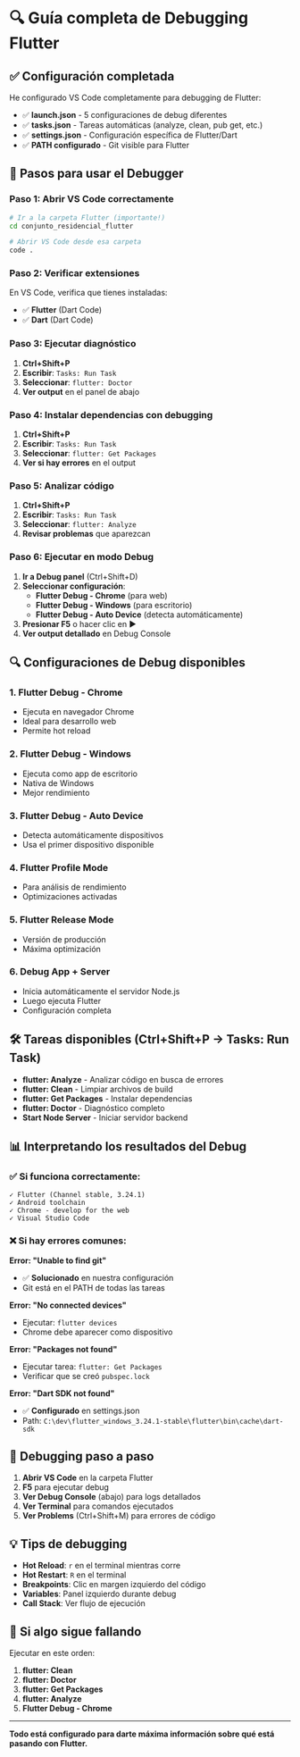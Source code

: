 # 🔍 Guía completa de Debugging Flutter

## ✅ **Configuración completada**

He configurado VS Code completamente para debugging de Flutter:

- ✅ **launch.json** - 5 configuraciones de debug diferentes
- ✅ **tasks.json** - Tareas automáticas (analyze, clean, pub get, etc.)
- ✅ **settings.json** - Configuración específica de Flutter/Dart
- ✅ **PATH configurado** - Git visible para Flutter

## 🚀 **Pasos para usar el Debugger**

### **Paso 1: Abrir VS Code correctamente**
```bash
# Ir a la carpeta Flutter (importante!)
cd conjunto_residencial_flutter

# Abrir VS Code desde esa carpeta
code .
```

### **Paso 2: Verificar extensiones**
En VS Code, verifica que tienes instaladas:
- ✅ **Flutter** (Dart Code)
- ✅ **Dart** (Dart Code)

### **Paso 3: Ejecutar diagnóstico**
1. **Ctrl+Shift+P**
2. **Escribir**: `Tasks: Run Task`
3. **Seleccionar**: `flutter: Doctor`
4. **Ver output** en el panel de abajo

### **Paso 4: Instalar dependencias con debugging**
1. **Ctrl+Shift+P**
2. **Escribir**: `Tasks: Run Task`
3. **Seleccionar**: `flutter: Get Packages`
4. **Ver si hay errores** en el output

### **Paso 5: Analizar código**
1. **Ctrl+Shift+P**
2. **Escribir**: `Tasks: Run Task`
3. **Seleccionar**: `flutter: Analyze`
4. **Revisar problemas** que aparezcan

### **Paso 6: Ejecutar en modo Debug**
1. **Ir a Debug panel** (Ctrl+Shift+D)
2. **Seleccionar configuración**:
   - **Flutter Debug - Chrome** (para web)
   - **Flutter Debug - Windows** (para escritorio)
   - **Flutter Debug - Auto Device** (detecta automáticamente)
3. **Presionar F5** o hacer clic en ▶️
4. **Ver output detallado** en Debug Console

## 🔍 **Configuraciones de Debug disponibles**

### 1. **Flutter Debug - Chrome**
- Ejecuta en navegador Chrome
- Ideal para desarrollo web
- Permite hot reload

### 2. **Flutter Debug - Windows**
- Ejecuta como app de escritorio
- Nativa de Windows
- Mejor rendimiento

### 3. **Flutter Debug - Auto Device**
- Detecta automáticamente dispositivos
- Usa el primer dispositivo disponible

### 4. **Flutter Profile Mode**
- Para análisis de rendimiento
- Optimizaciones activadas

### 5. **Flutter Release Mode**
- Versión de producción
- Máxima optimización

### 6. **Debug App + Server**
- Inicia automáticamente el servidor Node.js
- Luego ejecuta Flutter
- Configuración completa

## 🛠 **Tareas disponibles (Ctrl+Shift+P → Tasks: Run Task)**

- **flutter: Analyze** - Analizar código en busca de errores
- **flutter: Clean** - Limpiar archivos de build
- **flutter: Get Packages** - Instalar dependencias
- **flutter: Doctor** - Diagnóstico completo
- **Start Node Server** - Iniciar servidor backend

## 📊 **Interpretando los resultados del Debug**

### ✅ **Si funciona correctamente:**
```
✓ Flutter (Channel stable, 3.24.1)
✓ Android toolchain
✓ Chrome - develop for the web
✓ Visual Studio Code
```

### ❌ **Si hay errores comunes:**

**Error: "Unable to find git"**
- ✅ **Solucionado** en nuestra configuración
- Git está en el PATH de todas las tareas

**Error: "No connected devices"**
- Ejecutar: `flutter devices`
- Chrome debe aparecer como dispositivo

**Error: "Packages not found"**
- Ejecutar tarea: `flutter: Get Packages`
- Verificar que se creó `pubspec.lock`

**Error: "Dart SDK not found"**
- ✅ **Configurado** en settings.json
- Path: `C:\dev\flutter_windows_3.24.1-stable\flutter\bin\cache\dart-sdk`

## 🔧 **Debugging paso a paso**

1. **Abrir VS Code** en la carpeta Flutter
2. **F5** para ejecutar debug
3. **Ver Debug Console** (abajo) para logs detallados
4. **Ver Terminal** para comandos ejecutados
5. **Ver Problems** (Ctrl+Shift+M) para errores de código

## 💡 **Tips de debugging**

- **Hot Reload**: `r` en el terminal mientras corre
- **Hot Restart**: `R` en el terminal
- **Breakpoints**: Clic en margen izquierdo del código
- **Variables**: Panel izquierdo durante debug
- **Call Stack**: Ver flujo de ejecución

## 🚨 **Si algo sigue fallando**

Ejecutar en este orden:
1. **flutter: Clean**
2. **flutter: Doctor**
3. **flutter: Get Packages**
4. **flutter: Analyze**
5. **Flutter Debug - Chrome**

---

**Todo está configurado para darte máxima información sobre qué está pasando con Flutter.**